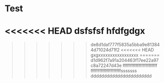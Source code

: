 # Test
<<<<<<< HEAD
dsfsfsf
hfdfgdgx
=======
>>>>>>> de8d1daf777f5835a5bba9e813844d71024d71f2
<<<<<<< HEAD
gxgxxxxxxxxxxxxxxxxx
=======
>>>>>>> d1d962f7a91a204463f17ee22a97c8a72247d43e
ffffffffffffffffffffffff
fffffffffffffffffffffsssssss
ddddddddddddddddddddddd